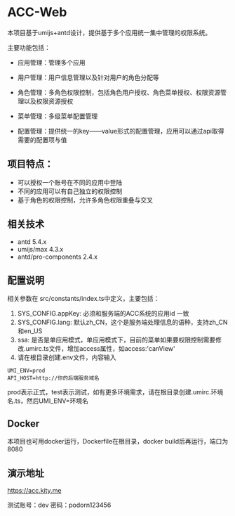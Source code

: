 # ACC-Web
本项目基于umijs+antd设计，提供基于多个应用统一集中管理的权限系统。

主要功能包括：

- 应用管理：管理多个应用

- 用户管理：用户信息管理以及针对用户的角色分配等

- 角色管理：多角色权限控制，包括角色用户授权、角色菜单授权、权限资源管理以及权限资源授权

- 菜单管理：多级菜单配置管理

- 配置管理：提供统一的key——value形式的配置管理，应用可以通过api取得需要的配置项与值

## 项目特点：
- 可以授权一个账号在不同的应用中登陆
- 不同的应用可以有自己独立的权限控制
- 基于角色的权限控制，允许多角色权限重叠与交叉

## 相关技术
- antd 5.4.x
- umijs/max 4.3.x
- antd/pro-components 2.4.x

## 配置说明
相关参数在 src/constants/index.ts中定义，主要包括：
1. SYS_CONFIG.appKey:  必须和服务端的ACC系统的应用id 一致
2. SYS_CONFIG.lang:  默认zh_CN，这个是服务端处理信息的语种，支持zh_CN和en_US
3. ssa: 是否是单应用模式，单应用模式下，目前的菜单如果要权限控制需要修改.umirc.ts文件，增加access属性，如access:'canView'
3. 请在根目录创建.env文件，内容输入
```
UMI_ENV=prod
API_HOST=http://你的后端服务域名
```
prod表示正式，test表示测试，如有更多环境需求，请在根目录创建.umirc.环境名.ts，然后UMI_ENV=环境名

## Docker
本项目也可用docker运行，Dockerfile在根目录，docker build后再运行，端口为8080

## 演示地址
https://acc.kity.me

测试账号：dev
密码：podorn123456